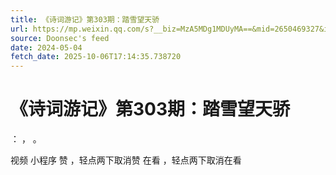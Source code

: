```yaml
---
title: 《诗词游记》第303期：踏雪望天骄
url: https://mp.weixin.qq.com/s?__biz=MzA5MDg1MDUyMA==&mid=2650469327&idx=3&sn=848ec3f042846e9f1319f4c1076499c7
source: Doonsec's feed
date: 2024-05-04
fetch_date: 2025-10-06T17:14:35.738720
---
```


# 《诗词游记》第303期：踏雪望天骄

：
，
。

视频
小程序
赞
，轻点两下取消赞
在看
，轻点两下取消在看